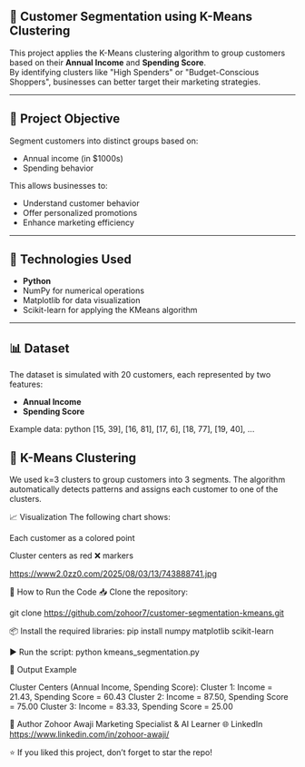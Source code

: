 ## 🧠 Customer Segmentation using K-Means Clustering

This project applies the K-Means clustering algorithm to group customers based on their **Annual Income** and **Spending Score**.  
By identifying clusters like "High Spenders" or "Budget-Conscious Shoppers", businesses can better target their marketing strategies.

---

## 📌 Project Objective

Segment customers into distinct groups based on:
- Annual income (in $1000s)
- Spending behavior

This allows businesses to:
- Understand customer behavior
- Offer personalized promotions
- Enhance marketing efficiency

---

## 🧪 Technologies Used

- **Python**
- NumPy for numerical operations
- Matplotlib for data visualization
- Scikit-learn for applying the KMeans algorithm

---

## 📊 Dataset

The dataset is simulated with 20 customers, each represented by two features:
- **Annual Income**
- **Spending Score**

Example data:
python
[15, 39], [16, 81], [17, 6], [18, 77], [19, 40], ...



## 🧮 K-Means Clustering
We used k=3 clusters to group customers into 3 segments.
The algorithm automatically detects patterns and assigns each customer to one of the clusters.

📈 Visualization
The following chart shows:

Each customer as a colored point

Cluster centers as red ❌ markers


https://www2.0zz0.com/2025/08/03/13/743888741.jpg

🔁 How to Run the Code
📥 Clone the repository:

git clone https://github.com/zohoor7/customer-segmentation-kmeans.git

📦 Install the required libraries:
pip install numpy matplotlib scikit-learn

▶️ Run the script:
python kmeans_segmentation.py

🧠 Output Example

Cluster Centers (Annual Income, Spending Score):
Cluster 1: Income = 21.43, Spending Score = 60.43
Cluster 2: Income = 87.50, Spending Score = 75.00
Cluster 3: Income = 83.33, Spending Score = 25.00


📌 Author
Zohoor Awaji
Marketing Specialist & AI Learner
🌐 LinkedIn https://www.linkedin.com/in/zohoor-awaji/

⭐️ If you liked this project, don’t forget to star the repo!
